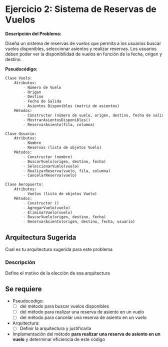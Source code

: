 # Ejercicio 2: Sistema de Reservas de Vuelos

**Descripción del Problema:**

Diseña un sistema de reservas de vuelos que permita a los usuarios buscar vuelos disponibles, seleccionar asientos y realizar reservas. Los usuarios deben poder ver la disponibilidad de vuelos en función de la fecha, origen y destino.

**Pseudocódigo:**

```python
Clase Vuelo:
    Atributos:
        - Número de Vuelo
        - Origen
        - Destino
        - Fecha de Salida
        - Asientos Disponibles (matriz de asientos)
    Métodos:
        - Constructor (número de vuelo, origen, destino, fecha de salida, número de filas, número de columnas)
        - MostrarAsientosDisponibles()
        - ReservarAsiento(fila, columna)

Clase Usuario:
    Atributos:
        - Nombre
        - Reservas (lista de objetos Vuelo)
    Métodos:
        - Constructor (nombre)
        - BuscarVuelo(origen, destino, fecha)
        - SeleccionarVuelo(vuelo)
        - RealizarReserva(vuelo, fila, columna)
        - CancelarReserva(vuelo)

Clase Aeropuerto:
    Atributos:
        - Vuelos (lista de objetos Vuelo)
    Métodos:
        - Constructor ()
        - AgregarVuelo(vuelo)
        - EliminarVuelo(vuelo)
        - BuscarVuelo(origen, destino, fecha)
        - ReservarAsiento(origen, destino, fecha, usuario)
```

## Arquitectura Sugerida

Cual es tu arquitectura sugerida para este problema

### Descripción

Define el motivo de la elección de esa arquitectura

## Se requiere

- Pseudocodigo:
  - [ ] del método para buscar vuelos disponibles
  - [ ] del método para realizar una reserva de asiento en un vuelo
  - [ ] del método para cancelar una reserva de asiento en un vuelo
- Arquitectura:
  - [ ] Definir la arquitectura y justificarla
- Implementación del método **para realizar una reserva de asiento en un vuelo** y determinar eficiencia de este código
